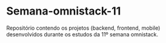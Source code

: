 # Semana-omnistack-11
Repositório contendo os projetos (backend, frontend, mobile) desenvolvidos durante os estudos da 11º semana omnistack.
